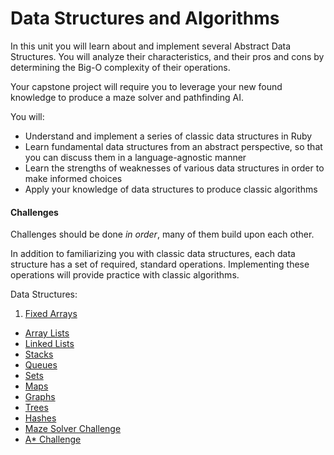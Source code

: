 # Data Structures and Algorithms

In this unit you will learn about and implement several Abstract Data Structures. You will analyze their characteristics, and their pros and cons by determining the Big-O complexity of their operations.

Your capstone project will require you to leverage your new found knowledge to produce a maze solver and pathfinding AI.

You will:

 * Understand and implement a series of classic data structures in Ruby
 * Learn fundamental data structures from an abstract perspective, so that you can discuss them in a language-agnostic manner
 * Learn the strengths of weaknesses of various data structures in order to make informed choices
 * Apply your knowledge of data structures to produce classic algorithms

#### Challenges

Challenges should be done _in order_, many of them build upon each other. 

In addition to familiarizing you with classic data structures, each data structure has a set of required, standard operations. Implementing these operations will provide practice with classic algorithms.

Data Structures:

 1. [Fixed Arrays](../../../data-structures-fixed-array-challenge)
 *  [Array Lists](../../../data-structures-array-list-challenge)
 *  [Linked Lists](../../../data-structures-linked-list-challenge)
 *  [Stacks](../../../data-structures-stack-challenge)
 *  [Queues](../../../data-structures-queue-challenge)
 *  [Sets](../../../data-structures-set-challenge)
 *  [Maps](../../../data-structures-maps-challenge)
 *  [Graphs](../../../data-structures-graph-challenge)
 *  [Trees](../../../data-structures-tree-challenge)
 *  [Hashes](../../../data-structures-hash-challenge)
 *  [Maze Solver Challenge](../../../maze-solver-challenge)
 *  [A* Challenge](../../../a-star-challenge)

